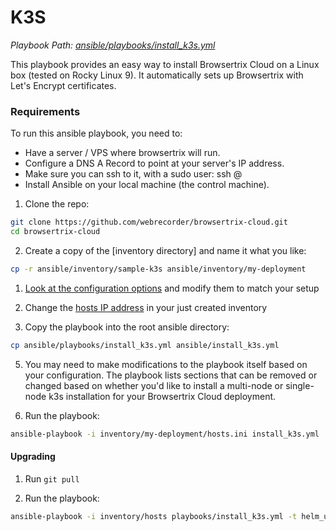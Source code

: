 # K3S

*Playbook Path: [ansible/playbooks/install_k3s.yml](https://github.com/webrecorder/browsertrix-cloud/blob/main/ansible/playbooks/install_k3s.yml)*

This playbook provides an easy way to install Browsertrix Cloud on a Linux box (tested on Rocky Linux 9). It automatically sets up Browsertrix with Let's Encrypt certificates.

### Requirements

To run this ansible playbook, you need to:

* Have a server / VPS where browsertrix will run.
* Configure a DNS A Record to point at your server's IP address.
* Make sure you can ssh to it, with a sudo user: ssh <your-user>@<your-domain>
* Install Ansible on your local machine (the control machine).


1. Clone the repo:
```zsh
git clone https://github.com/webrecorder/browsertrix-cloud.git
cd browsertrix-cloud
```

2. Create a copy of the [inventory directory] and name it what you like:
```zsh
cp -r ansible/inventory/sample-k3s ansible/inventory/my-deployment
```

1. [Look at the configuration options](https://github.com/webrecorder/browsertrix-cloud/blob/main/ansible/inventory/sample-k3s/group_vars/all.yml) and modify them to match your setup 

2. Change the [hosts IP address](https://github.com/webrecorder/browsertrix-cloud/blob/main/ansible/inventory/sample-k3s/hosts.ini) in your just created inventory

3. Copy the playbook into the root ansible directory:
```zsh
cp ansible/playbooks/install_k3s.yml ansible/install_k3s.yml
```

5. You may need to make modifications to the playbook itself based on your configuration. The playbook lists sections that can be removed or changed based on whether you'd like to install a multi-node or single-node k3s installation for your Browsertrix Cloud deployment.

6. Run the playbook:
```zsh
ansible-playbook -i inventory/my-deployment/hosts.ini install_k3s.yml
```

#### Upgrading

1. Run `git pull`

2. Run the playbook:
```zsh
ansible-playbook -i inventory/hosts playbooks/install_k3s.yml -t helm_upgrade
```

